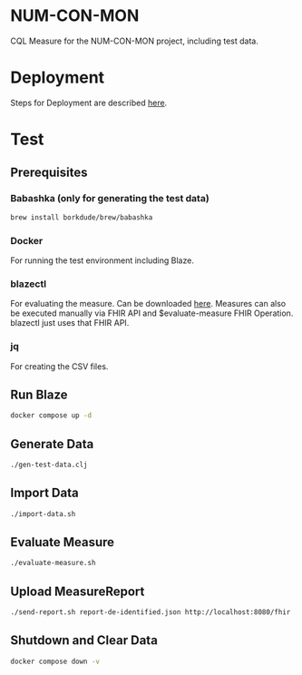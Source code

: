 # NUM-CON-MON

CQL Measure for the NUM-CON-MON project, including test data.

# Deployment

Steps for Deployment are described [here](DEPLOYMENT.md).

# Test

## Prerequisites

### Babashka (only for generating the test data)

```sh
brew install borkdude/brew/babashka
```

### Docker

For running the test environment including Blaze.

### blazectl

For evaluating the measure. Can be downloaded [here](https://github.com/samply/blazectl). Measures can also be executed manually via FHIR API and $evaluate-measure FHIR Operation. blazectl just uses that FHIR API.

### jq

For creating the CSV files.

## Run Blaze

```sh
docker compose up -d
```

## Generate Data

```sh
./gen-test-data.clj
```

## Import Data

```sh
./import-data.sh
```

## Evaluate Measure

```sh
./evaluate-measure.sh
```

## Upload MeasureReport

```sh
./send-report.sh report-de-identified.json http://localhost:8080/fhir
```

## Shutdown and Clear Data

```sh
docker compose down -v
```
